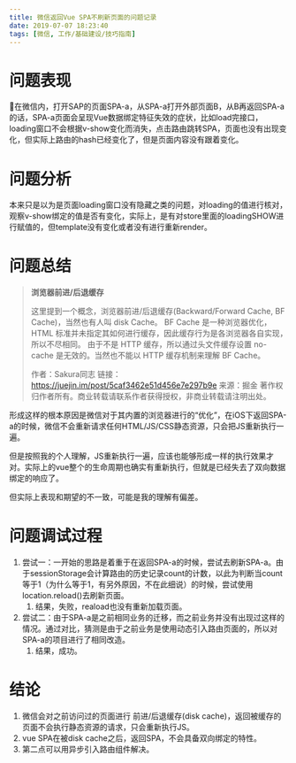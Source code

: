 ```yaml
---
title: 微信返回Vue SPA不刷新页面的问题记录
date: 2019-07-07 18:23:40
tags: [微信, 工作/基础建设/技巧指南]
---
```

# 问题表现
在微信内，打开SAP的页面SPA-a，从SPA-a打开外部页面B，从B再返回SPA-a的话，SPA-a页面会呈现Vue数据绑定特征失效的症状，比如load完接口，loading窗口不会根据v-show变化而消失，点击路由跳转SPA，页面也没有出现变化，但实际上路由的hash已经变化了，但是页面内容没有跟着变化。

# 问题分析
本来只是以为是页面loading窗口没有隐藏之类的问题，对loading的值进行核对，观察v-show绑定的值是否有变化，实际上，是有对store里面的loadingSHOW进行赋值的，但template没有变化或者没有进行重新render。

# 问题总结

>
> **浏览器前进/后退缓存**
>
> 这里提到一个概念，浏览器前进/后退缓存(Backward/Forward Cache, BF Cache)，当然也有人叫 disk Cache。
> BF Cache 是一种浏览器优化， HTML 标准并未指定其如何进行缓存，因此缓存行为是各浏览器各自实现，所以不尽相同。
> 由于不是 HTTP 缓存，所以通过头文件缓存设置 no-cache 是无效的。当然也不能以 HTTP 缓存机制来理解 BF Cache。
>
> 作者：Sakura同志
> 链接：https://juejin.im/post/5caf3462e51d456e7e297b9e
> 来源：掘金
> 著作权归作者所有。商业转载请联系作者获得授权，非商业转载请注明出处。

形成这样的根本原因是微信对于其内置的浏览器进行的“优化”，在iOS下返回SPA-a的时候，微信不会重新请求任何HTML/JS/CSS静态资源，只会把JS重新执行一遍。

但是按照我的个人理解，JS重新执行一遍，应该也能够形成一样的执行效果才对。实际上的vue整个的生命周期也确实有重新执行，但就是已经失去了双向数据绑定的响应了。

但实际上表现和期望的不一致，可能是我的理解有偏差。

# 问题调试过程

1. 尝试一：一开始的思路是着重于在返回SPA-a的时候，尝试去刷新SPA-a。由于sessionStorage会计算路由的历史记录count的计数，以此为判断当count等于1（为什么等于1，有另外原因，不在此细说）的时候，尝试使用location.reload()去刷新页面。
   1. 结果，失败，reaload也没有重新加载页面。
2. 尝试二：由于SPA-a是之前相同业务的迁移，而之前业务并没有出现过这样的情况。通过对比，猜测是由于之前业务是使用动态引入路由页面的，所以对SPA-a的项目进行了相同改造。
   1. 结果，成功。


# 结论
1. 微信会对之前访问过的页面进行 前进/后退缓存(disk cache)，返回被缓存的页面不会执行静态资源的请求，只会重新执行JS。
2. vue SPA在被disk cache之后，返回SPA，不会具备双向绑定的特性。
3. 第二点可以用异步引入路由组件解决。
